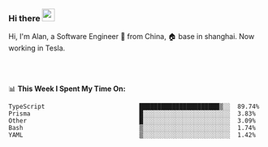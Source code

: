### Hi there <img src="https://media.giphy.com/media/hvRJCLFzcasrR4ia7z/giphy.gif" width="25px">

<!-- ![visitors](https://visitor-badge.glitch.me/badge?page_id=dislfyer.dislfyer) -->

Hi, I'm Alan, a Software Engineer 🚀 from China, 🏠 base in shanghai. Now working in Tesla.

<br/>
<br/>

📊 **This Week I Spent My Time On:**


<!--START_SECTION:waka-->

```text
TypeScript                          ██████████████████████▒░░  89.74%
Prisma                              █░░░░░░░░░░░░░░░░░░░░░░░░  3.83%
Other                               █░░░░░░░░░░░░░░░░░░░░░░░░  3.09%
Bash                                ▒░░░░░░░░░░░░░░░░░░░░░░░░  1.74%
YAML                                ▒░░░░░░░░░░░░░░░░░░░░░░░░  1.42%
```

<!--END_SECTION:waka-->

<!--
**About Me:**
 -->
